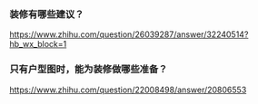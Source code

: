 ### 装修有哪些建议？

<https://www.zhihu.com/question/26039287/answer/32240514?hb_wx_block=1>


### 只有户型图时，能为装修做哪些准备？

<https://www.zhihu.com/question/22008498/answer/20806553>
